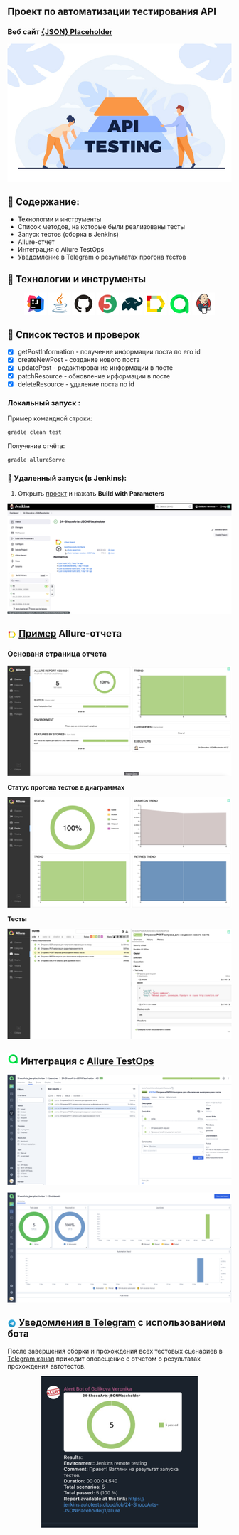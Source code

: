 ## Проект по автоматизации тестирования API
### Веб сайт <a target="_blank" href="https://jsonplaceholder.typicode.com/">{JSON} Placeholder</a>

<p align="center">
<img title="restful-booker" src="images/screens/api.jpeg">
</p>


## :rocket: Содержание:

- Технологии и инструменты
- Список методов, на которые были реализованы тесты
- Запуск тестов (сборка в Jenkins)
- Allure-отчет
- Интеграция с Allure TestOps
- Уведомление в Telegram о результатах прогона тестов

## :rocket: Технологии и инструменты

<p align="center">
<a href="https://www.jetbrains.com/idea/"><img src="images/logo/Idea.svg" width="50" height="50"  alt="IDEA"/></a>
<a href="https://www.java.com/"><img src="images/logo/Java.svg" width="50" height="50"  alt="Java"/></a>
<a href="https://github.com/"><img src="images/logo/GitHub.svg" width="50" height="50"  alt="Github"/></a>
<a href="https://junit.org/junit5/"><img src="images/logo/Junit5.svg" width="50" height="50"  alt="JUnit 5"/></a>
<a href="https://gradle.org/"><img src="images/logo/Gradle.svg" width="50" height="50"  alt="Gradle"/></a>
<a href="https://github.com/allure-framework/allure2"><img src="images/logo/Allure.svg" width="50" height="50"  alt="Allure"/></a>
<a href="https://qameta.io/"><img src="images/logo/Allure_TO.svg" width="50" height="50"  alt="Allure TestOps"/></a>
<a href="https://www.jenkins.io/"><img src="images/logo/Jenkins.svg" width="50" height="50"  alt="Jenkins"/></a>
</p>

## :rocket:  Список тестов и проверок

- [x] getPostInformation - получение информации поста по его id
- [x] createNewPost - создание нового поста
- [x] updatePost - редактирование информации в посте
- [x] patchResource - обновление ирформации в посте
- [x] deleteResource - удаление поста по id

###  Локальный запуск :
Пример командной строки:
```bash
gradle clean test  
```

Получение отчёта:
```bash
gradle allureServe
```

###  :rocket:  Удаленный запуск (в Jenkins):
1. Открыть <a target="_blank" href="https://jenkins.autotests.cloud/job/24-ShocoArts-JSONPlaceholder/">проект</a> и нажать **Build with Parameters**

![This is an image](/images/screens/jenkins.png)


## <img width="4%" style="vertical-align:middle" title="Allure Report" src="images/logo/Allure.svg"> [Пример](https://jenkins.autotests.cloud/job/24-ShocoArts-JSONPlaceholder/3/allure/) Allure-отчета
### Основаня страница отчета

![This is an image](/images/screens/allureReport.png)

**Статус прогона тестов в диаграммах**

![This is an image](/images/screens/graph.png)

**Тесты**

<p align="center">
<img title="Allure Tests" src="images/screens/reports.png">
</p>

<a id="allure-testops"></a>
## <img alt="Allure" height="25" src="images/logo/Allure_TO.svg" width="25"/></a> Интеграция с <a target="_blank" href="https://allure.autotests.cloud/launch/38188">Allure TestOps</a>

![This is an image](/images/screens/allureCases.png)

![This is an image](/images/screens/allureBoard.png)

## <img width="4%" style="vertical-align:middle" title="Telegram" src="images/logo/Telegram.svg"> [Уведомления в Telegram](https://t.me/Golikova_Veronika_Alert_Bot) с использованием бота

После завершения сборки и прохождения всех тестовых сценариев в [Telegram канал](https://t.me/Golikova_Veronika_Alert_Bot) приходит оповещение с отчетом о результатах прохождения автотестов.

<p align="center">
<img width="70%" title="Уведомление в Telegram" src="images/screens/tg.jpg">
</p>

